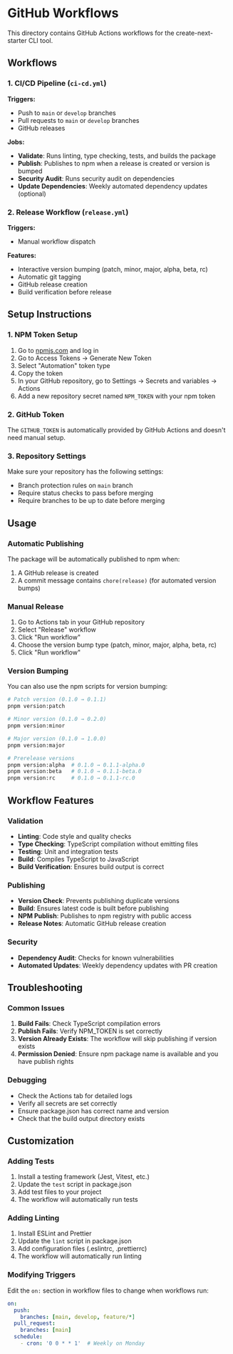 # GitHub Workflows

This directory contains GitHub Actions workflows for the create-next-starter CLI tool.

## Workflows

### 1. CI/CD Pipeline (`ci-cd.yml`)

**Triggers:**
- Push to `main` or `develop` branches
- Pull requests to `main` or `develop` branches
- GitHub releases

**Jobs:**
- **Validate**: Runs linting, type checking, tests, and builds the package
- **Publish**: Publishes to npm when a release is created or version is bumped
- **Security Audit**: Runs security audit on dependencies
- **Update Dependencies**: Weekly automated dependency updates (optional)

### 2. Release Workflow (`release.yml`)

**Triggers:**
- Manual workflow dispatch

**Features:**
- Interactive version bumping (patch, minor, major, alpha, beta, rc)
- Automatic git tagging
- GitHub release creation
- Build verification before release

## Setup Instructions

### 1. NPM Token Setup

1. Go to [npmjs.com](https://www.npmjs.com) and log in
2. Go to Access Tokens → Generate New Token
3. Select "Automation" token type
4. Copy the token
5. In your GitHub repository, go to Settings → Secrets and variables → Actions
6. Add a new repository secret named `NPM_TOKEN` with your npm token

### 2. GitHub Token

The `GITHUB_TOKEN` is automatically provided by GitHub Actions and doesn't need manual setup.

### 3. Repository Settings

Make sure your repository has the following settings:
- Branch protection rules on `main` branch
- Require status checks to pass before merging
- Require branches to be up to date before merging

## Usage

### Automatic Publishing

The package will be automatically published to npm when:
1. A GitHub release is created
2. A commit message contains `chore(release)` (for automated version bumps)

### Manual Release

1. Go to Actions tab in your GitHub repository
2. Select "Release" workflow
3. Click "Run workflow"
4. Choose the version bump type (patch, minor, major, alpha, beta, rc)
5. Click "Run workflow"

### Version Bumping

You can also use the npm scripts for version bumping:

```bash
# Patch version (0.1.0 → 0.1.1)
pnpm version:patch

# Minor version (0.1.0 → 0.2.0)
pnpm version:minor

# Major version (0.1.0 → 1.0.0)
pnpm version:major

# Prerelease versions
pnpm version:alpha  # 0.1.0 → 0.1.1-alpha.0
pnpm version:beta   # 0.1.0 → 0.1.1-beta.0
pnpm version:rc     # 0.1.0 → 0.1.1-rc.0
```

## Workflow Features

### Validation
- **Linting**: Code style and quality checks
- **Type Checking**: TypeScript compilation without emitting files
- **Testing**: Unit and integration tests
- **Build**: Compiles TypeScript to JavaScript
- **Build Verification**: Ensures build output is correct

### Publishing
- **Version Check**: Prevents publishing duplicate versions
- **Build**: Ensures latest code is built before publishing
- **NPM Publish**: Publishes to npm registry with public access
- **Release Notes**: Automatic GitHub release creation

### Security
- **Dependency Audit**: Checks for known vulnerabilities
- **Automated Updates**: Weekly dependency updates with PR creation

## Troubleshooting

### Common Issues

1. **Build Fails**: Check TypeScript compilation errors
2. **Publish Fails**: Verify NPM_TOKEN is set correctly
3. **Version Already Exists**: The workflow will skip publishing if version exists
4. **Permission Denied**: Ensure npm package name is available and you have publish rights

### Debugging

- Check the Actions tab for detailed logs
- Verify all secrets are set correctly
- Ensure package.json has correct name and version
- Check that the build output directory exists

## Customization

### Adding Tests

1. Install a testing framework (Jest, Vitest, etc.)
2. Update the `test` script in package.json
3. Add test files to your project
4. The workflow will automatically run tests

### Adding Linting

1. Install ESLint and Prettier
2. Update the `lint` script in package.json
3. Add configuration files (.eslintrc, .prettierrc)
4. The workflow will automatically run linting

### Modifying Triggers

Edit the `on:` section in workflow files to change when workflows run:

```yaml
on:
  push:
    branches: [main, develop, feature/*]
  pull_request:
    branches: [main]
  schedule:
    - cron: '0 0 * * 1'  # Weekly on Monday
```
